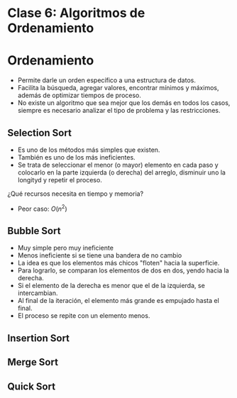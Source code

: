 # Clase 6: Algoritmos de Ordenamiento

# Ordenamiento 
- Permite darle un orden específico a una estructura de datos.
- Facilita la búsqueda, agregar valores, encontrar mínimos y máximos, además de optimizar tiempos de proceso.
- No existe un algoritmo que sea mejor que los demás en todos los casos, siempre es necesario analizar el tipo de problema y las restricciones. 

## Selection Sort
- Es uno de los métodos más simples que existen. 
- También es uno de los más ineficientes.
- Se trata de seleccionar el menor (o mayor) elemento en cada paso y colocarlo en la parte izquierda (o derecha) del arreglo, disminuir uno la longityd y repetir el proceso. 

¿Qué recursos necesita en tiempo y memoria? 
- Peor caso: $O(n^2)$
  
## Bubble Sort
- Muy simple pero muy ineficiente
- Menos ineficiente si se tiene una bandera de no cambio
- La idea es que los elementos más chicos "floten" hacia la superficie. 
- Para lograrlo, se comparan los elementos de dos en dos, yendo hacia la derecha. 
- Si el elemento de la derecha es menor que el de la izquierda, se intercambian. 
- Al final de la iteración, el elemento más grande es empujado hasta el final. 
- El proceso se repite con un elemento menos. 
## Insertion Sort
## Merge Sort
## Quick Sort